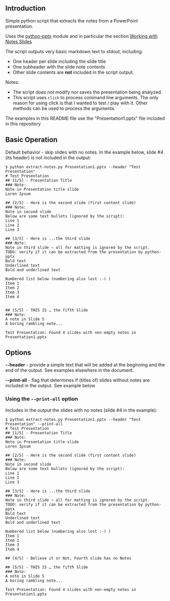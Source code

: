 ## Introduction
Simple python script that extracts the notes from a PowerPoint presentation.

Uses the [python-pptx](https://python-pptx.readthedocs.io/en/latest/) module and in particular the section [Working with Notes Slides](https://python-pptx.readthedocs.io/en/latest/user/notes.html) 

The script outputs very basic markdown text to stdout, including:
- One header per slide including the slide title 
- One subheader with the slide note contents
- Other slide contents are **not** included in the script output.

Notes: 
- The script does not modify nor saves the presentation being analyzed.
- This script uses `click` to process command line arguments. The only reason for using click is that I wanted to test / play with it.  Other methods can be used to process the arguments.   

The examples in this README file use the "Presentation1.pptx" file included in this repository

## Basic Operation 
Default behavior - skip slides with no notes.  In the example below, slide #4 (its header) is not included in the output:
```
$ python extract-notes.py Presentation1.pptx --header "Test Presentation" 
# Test Presentation
## [1/5] - Presentation Title 
### Note:
Note in Presentation title slide
Loren Ipsum

## [2/5] - Here is the second slide (first content slide)
### Note:
Note in second slide 
Below are some text bullets (ignored by the script):
Line 1
Line 2
Line 3

## [3/5] - Here is ...the third slide 
### Note:
Note in third slide – all for matting is ignored by the script.  
TODO: verify if it can be extracted from the presentation by python-pptx
Bold text
Underlined text
Bold and underlined text

Numbered list below (numbering also lost :-( )
Item 1
Item 2
Item 3
Item 4


## [5/5] - THIS IS … the fifth Slide
### Note:
A note in Slide 5
A boring rambling note...

Test Presentation: Found 4 slides with non-empty notes in Presentation1.pptx
```

## Options
**--header** - provide a simple text that will be added at the beginning and the end of the output. See examples elsewhere in the document.

**--print-all** -  flag that determines if (titles of) slides without notes are included in the output. See example below

### Using the `--print-all` option
Includes in the output the slides with no notes (slide #4 in the example):
```
$ python extract-notes.py Presentation1.pptx --header "Test Presentation" --print-all
# Test Presentation
## [1/5] - Presentation Title 
### Note:
Note in Presentation title slide
Loren Ipsum

## [2/5] - Here is the second slide (first content slide)
### Note:
Note in second slide 
Below are some text bullets (ignored by the script):
Line 1
Line 2
Line 3

## [3/5] - Here is ...the third slide 
### Note:
Note in third slide – all for matting is ignored by the script.  
TODO: verify if it can be extracted from the presentation by python-pptx
Bold text
Underlined text
Bold and underlined text

Numbered list below (numbering also lost :-( )
Item 1
Item 2
Item 3
Item 4

## [4/5] - Believe it or Not, Fourth slide has no Notes

## [5/5] - THIS IS … the fifth Slide
### Note:
A note in Slide 5
A boring rambling note...

Test Presentation: Found 4 slides with non-empty notes in Presentation1.pptx
```
